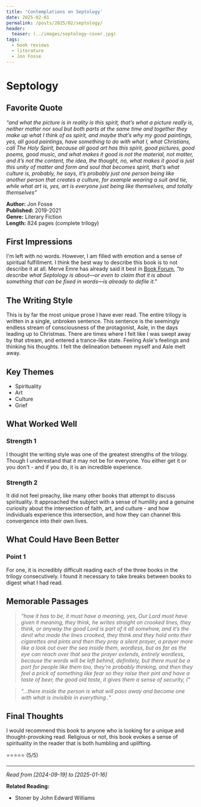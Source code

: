 ```yaml
---
title: 'Contemplations on Septology'
date: 2025-02-01
permalink: /posts/2025/02/septology/
header:
  teaser: (../images/septology-cover.jpg)
tags:
  - book reviews
  - literature
  - Jon Fosse
---
```


# Septology


## Favorite Quote

*“and what the picture is in reality is this spirit, that’s what a picture really is, neither matter nor soul but both parts at the same time and together they make up what I think of as spirit, and maybe that’s why my good paintings, yes, all good paintings, have something to do with what I, what Christians, call The Holy Spirit, because all good art has this spirit, good pictures, good poems, good music, and what makes it good is not the material, not matter, and it’s not the content, the idea, the thought, no, what makes it good is just this unity of matter and form and soul that becomes spirit, that’s what culture is, probably, he says, it’s probably just one person being like another person that creates a culture, for example wearing a suit and tie, while what art is, yes, art is everyone just being like themselves, and totally themselves”*

**Author:** Jon Fosse  
**Published:** 2019-2021  
**Genre:** Literary Fiction  
**Length:** 824 pages (complete trilogy)  

## First Impressions

I'm left with no words. However, I am filled with emotion and a sense of spiritual fulfillment. I think the best way to describe this book is to not describe it at all. Merve Emre has already said it best in [Book Forum](https://www.bookforum.com/print/2904/writers-on-their-favorite-books-of-2022-25159), *"to describe what Septology is about—or even to claim that it is about something that can be fixed in words—is already to defile it."*

## The Writing Style

This is by far the most unique prose I have ever read. The entire trilogy is written in a single, unbroken sentence. This sentence is the seemingly endless stream of consciousness of the protagonist, Asle, in the days leading up to Christmas. There are times where I felt like I was swept away by that stream, and entered a trance-like state. Feeling Asle's feelings and thinking his thoughts. I felt the delineation between myself and Asle melt away. 


## Key Themes

- Spirituality
- Art
- Culture
- Grief

## What Worked Well

### Strength 1

I thought the writing style was one of the greatest strengths of the trilogy. Though I underestand that it may not be for everyone. You either get it or you don't - and if you do, it is an incredible experience.

### Strength 2

It did not feel preachy, like many other books that attempt to discuss spirituality. It approached the subject with a sense of humility and a genuine curiosity about the intersection of faith, art, and culture - and how individuals experience this intersection, and how they can channel this convergence into their own lives.

## What Could Have Been Better

### Point 1

For one, it is incredibly difficult reading each of the three books in the trilogy consecutively. I found it necessary to take breaks between books to digest what I had read. 

## Memorable Passages

> *“how it has to be, it must have a meaning, yes, Our Lord must have given it meaning, they think, he writes straight on crooked lines, they think, or anyway the good Lord is part of it all somehow, and it’s the devil who made the lines crooked, they think and they hold onto their cigarettes and pints and then they pray a silent prayer, a prayer more like a look out over the sea inside them, wordless, but as far as the eye can reach over that sea the prayer extends, entirely wordless, because the words will be left behind, definitely, but there must be a port for people like them too, they’re probably thinking, and then they feel a prick of something like fear so they raise their pint and have a taste of beer, the good old taste, it gives them a sense of security, I”*

> *"...there inside the person is what will pass away and become one with what is invisible in everything.."*

## Final Thoughts

I would recommend this book to anyone who is looking for a unique and thought-provoking read. Religious or not, this book evokes a sense of spirituality in the reader that is both humbling and uplifting.

⭐⭐⭐⭐⭐ (5/5)

---
*Read from [2024-09-19] to [2025-01-16]*

**Related Reading:**
- Stoner by John Edward Williams
